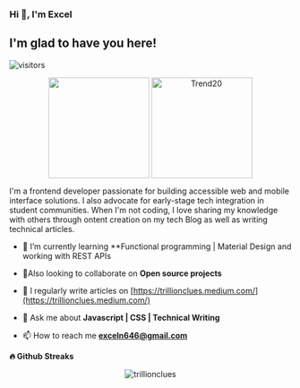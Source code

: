 ### Hi 👋, I'm Excel

## I'm glad to have you here!

![visitors](https://visitor-badge.glitch.me/badge?page_id=${your.username}.${your.repo.id})

<p align="center">
<img height="180em" src="https://github-readme-stats.vercel.app/api?username=trillionclues&show_icons=true&hide_border=true&&count_private=true&include_all_commits=true&show_icons=true&theme=gotham" align = "center"/>
<img height="180em" src="https://github-readme-stats.vercel.app/api/top-langs?username=trillionclues&langs_count=8&show_icons=true&locale=en&layout=compact&hide_border=true&theme=gotham" alt="Trend20" align = "center"/>
</p>

I'm a frontend developer passionate for building accessible web and mobile interface solutions. I also advocate for early-stage tech integration in student communities. When I'm not coding, I love sharing my knowledge with others through ontent creation on my tech Blog as well as writing technical articles.</h3>

- 🔭 I’m currently learning **Functional programming | Material Design and working with REST APIs

- 👯Also looking to collaborate on **Open source projects**

- 📝 I regularly write articles on [https://trillionclues.medium.com/](https://trillionclues.medium.com/)

- 💬 Ask me about **Javascript | CSS | Technical Writing**

- 📫 How to reach me **exceln646@gmail.com**


<summary><b>🔥 Github Streaks</b></summary>
<p align="center"><img src="https://github-readme-streak-stats.herokuapp.com/?user=trillionclues&theme=black-ice&hide_border=true&stroke=0000&background=0D1117&ring=e05397&fire=e05397&currStreakLabel=e05397" alt="trillionclues" /></p>

